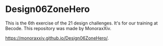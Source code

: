 # Design06ZoneHero

This is the 6th exercise of the 21 design challenges.
It's for our training at Becode.
This repository was made by MonoraxXiv.

https://monoraxxiv.github.io/Design06ZoneHero/. 